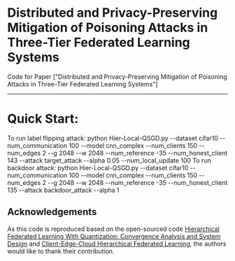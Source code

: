 # Distributed and Privacy-Preserving Mitigation of Poisoning Attacks in Three-Tier Federated Learning Systems

Code for Paper ["Distributed and Privacy-Preserving Mitigation of Poisoning
Attacks in Three-Tier Federated Learning Systems"]


---


# Quick Start: 
To run label flipping attack:
python Hier-Local-QSGD.py --dataset cifar10 --num_communication 100 --model cnn_complex --num_clients 150 --num_edges 2  --g 2048 --w 2048 --num_reference -35 --num_honest_client 143 --attack target_attack --alpha 0.05 --num_local_update 100
To run backdoor attack:
python Hier-Local-QSGD.py --dataset cifar10 --num_communication 100 --model cnn_complex --num_clients 150 --num_edges 2  --g 2048 --w 2048 --num_reference -35 --num_honest_client 135 --attack backdoor_attack --alpha 1




## Acknowledgements
As this code is reproduced based on the open-sourced code [Hierarchical Federated Learning With Quantization: Convergence Analysis and System Design]([https://github.com/csdongxian/ANP_backdoor](https://github.com/LuminLiu/Hier_QSGD)) and [Client-Edge-Cloud Hierarchical Federated Learning]([https://github.com/HanxunH/CognitiveDistillation](https://github.com/LuminLiu/HierFL)), the authors would like to thank their contribution. 
